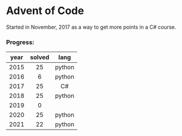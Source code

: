 # Advent of Code

Started in November, 2017 as a way to get more points in a C# course.

### Progress:
| year | solved | lang |
| :--: | :----: | :--: |
| 2015 | 25 | python |
| 2016 | 6 | python |
| 2017 | 25 | C# |
| 2018 | 25 | python |
| 2019 | 0 | |
| 2020 | 25 | python |
| 2021 | 22 | python |
